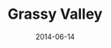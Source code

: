 ---
weight: 6
images:
- /images/IMG_5795-IMG_5796.png
title: Grassy Valley
date: 2014-06-14
hideExif: false
tags:
- haveaseat
- archive # all posts
- nature
- travel
---